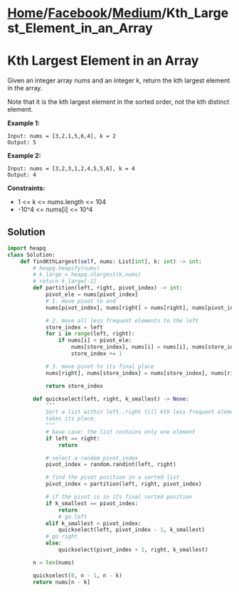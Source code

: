 # [Home](./../..)/[Facebook](./..)/[Medium](./)/Kth_Largest_Element_in_an_Array
<h1>Kth Largest Element in an Array</h1>

<p>
Given an integer array nums and an integer k, return the kth largest element in the array.

Note that it is the kth largest element in the sorted order, not the kth distinct element.

</p>

<b>Example 1:</b>

    Input: nums = [3,2,1,5,6,4], k = 2
    Output: 5
    
<b>Example 2:</b>

    Input: nums = [3,2,3,1,2,4,5,5,6], k = 4
    Output: 4

<b>Constraints:</b>

- 1 <= k <= nums.length <= 104
- -10^4 <= nums[i] <= 10^4

<h2>Solution</h2>

```python
import heapq
class Solution:
    def findKthLargest(self, nums: List[int], k: int) -> int:
        # heapq.heapify(nums)
        # k_large = heapq.nlargest(k,nums)
        # return k_large[-1]
        def partition(left, right, pivot_index) -> int:
            pivot_ele = nums[pivot_index]
            # 1. move pivot to end
            nums[pivot_index], nums[right] = nums[right], nums[pivot_index]

            # 2. move all less frequent elements to the left
            store_index = left
            for i in range(left, right):
                if nums[i] < pivot_ele:
                    nums[store_index], nums[i] = nums[i], nums[store_index]
                    store_index += 1

            # 3. move pivot to its final place
            nums[right], nums[store_index] = nums[store_index], nums[right]

            return store_index

        def quickselect(left, right, k_smallest) -> None:
            """
            Sort a list within left..right till kth less frequent element
            takes its place.
            """
            # base case: the list contains only one element
            if left == right:
                return

            # select a random pivot_index
            pivot_index = random.randint(left, right)

            # find the pivot position in a sorted list
            pivot_index = partition(left, right, pivot_index)

            # if the pivot is in its final sorted position
            if k_smallest == pivot_index:
                return
                # go left
            elif k_smallest < pivot_index:
                quickselect(left, pivot_index - 1, k_smallest)
            # go right
            else:
                quickselect(pivot_index + 1, right, k_smallest)

        n = len(nums)

        quickselect(0, n - 1, n - k)
        return nums[n - k]
```
